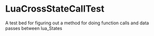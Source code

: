 # LuaCrossStateCallTest
A test bed for figuring out a method for doing function calls and data passes between lua_States